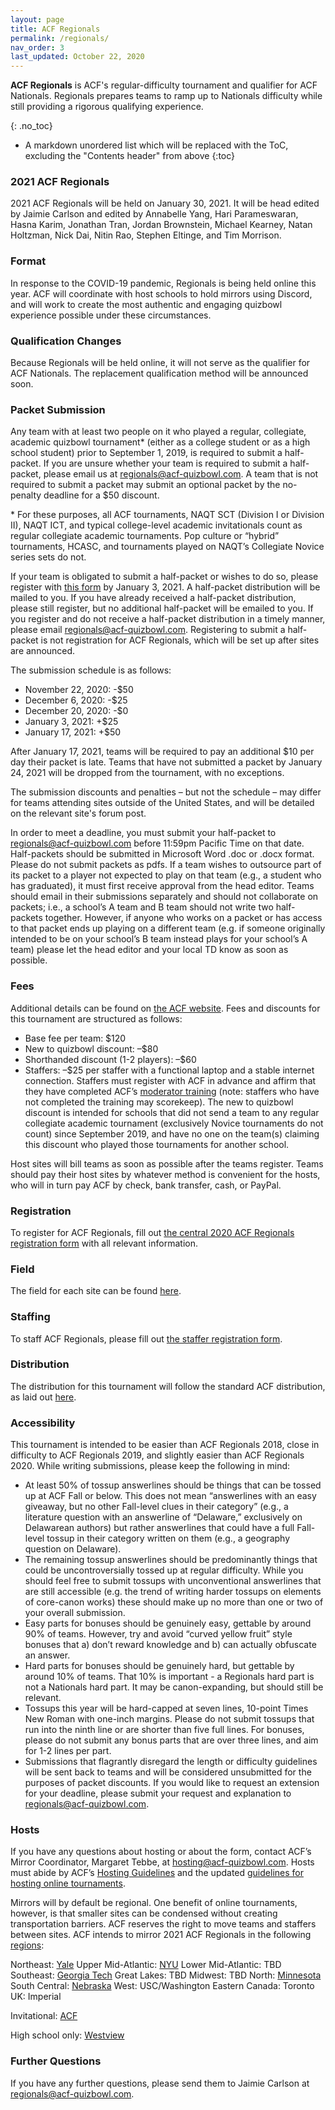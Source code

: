 ```yaml
---
layout: page
title: ACF Regionals
permalink: /regionals/
nav_order: 3
last_updated: October 22, 2020
---
```


**ACF Regionals** is ACF's regular-difficulty tournament and qualifier for ACF Nationals. Regionals prepares teams to ramp up to Nationals difficulty while still providing a rigorous qualifying experience.

{: .no_toc}
* A markdown unordered list which will be replaced with the ToC, excluding the "Contents header" from above
{:toc}

### 2021 ACF Regionals
2021 ACF Regionals will be held on January 30, 2021. It will be head edited by Jaimie Carlson and edited by Annabelle Yang, Hari Parameswaran, Hasna Karim, Jonathan Tran, Jordan Brownstein, Michael Kearney, Natan Holtzman, Nick Dai, Nitin Rao, Stephen Eltinge, and Tim Morrison.

### Format
In response to the COVID-19 pandemic, Regionals is being held online this year. ACF will coordinate with host schools to hold mirrors using Discord, and will work to create the most authentic and engaging quizbowl experience possible under these circumstances.

### Qualification Changes

Because Regionals will be held online, it will not serve as the qualifier for ACF Nationals. The replacement qualification method will be announced soon.

### Packet Submission

Any team with at least two people on it who played a regular, collegiate, academic quizbowl tournament\* (either as a college student or as a high school student) prior to September 1, 2019, is required to submit a half-packet. If you are unsure whether your team is required to submit a half-packet, please email us at regionals@acf-quizbowl.com. A team that is not required to submit a packet may submit an optional packet by the no-penalty deadline for a $50 discount.

\* For these purposes, all ACF tournaments, NAQT SCT (Division I or Division II), NAQT ICT, and typical college-level academic invitationals count as regular collegiate academic tournaments. Pop culture or “hybrid” tournaments, HCASC, and tournaments played on NAQT’s Collegiate Novice series sets do not.

If your team is obligated to submit a half-packet or wishes to do so, please register with [this form](https://forms.gle/dzjKcWTSJNa6ExBU7) by January 3, 2021. A half-packet distribution will be mailed to you. If you have already received a half-packet distribution, please still register, but no additional half-packet will be emailed to you. If you register and do not receive a half-packet distribution in a timely manner, please email regionals@acf-quizbowl.com. Registering to submit a half-packet is not registration for ACF Regionals, which will be set up after sites are announced. 

The submission schedule is as follows:
* November 22, 2020: -$50
* December 6, 2020: -$25
* December 20, 2020: -$0
* January 3, 2021: +$25
* January 17, 2021: +$50

After January 17, 2021, teams will be required to pay an additional $10 per day their packet is late. Teams that have not submitted a packet by January 24, 2021 will be dropped from the tournament, with no exceptions.

The submission discounts and penalties – but not the schedule – may differ for teams attending sites outside of the United States, and will be detailed on the relevant site's forum post.

In order to meet a deadline, you must submit your half-packet to regionals@acf-quizbowl.com before 11:59pm Pacific Time on that date. Half-packets should be submitted in Microsoft Word .doc or .docx format. Please do not submit packets as pdfs. If a team wishes to outsource part of its packet to a player not expected to play on that team (e.g., a student who has graduated), it must first receive approval from the head editor. Teams should email in their submissions separately and should not collaborate on packets; i.e., a school’s A team and B team should not write two half-packets together. However, if anyone who works on a packet or has access to that packet ends up playing on a different team (e.g. if someone originally intended to be on your school’s B team instead plays for your school’s A team) please let the head editor and your local TD know as soon as possible.

### Fees

Additional details can be found on [the ACF website](https://acf-quizbowl.com/hosting-guidelines/#details-about-finances). Fees and discounts for this tournament are structured as follows:
* Base fee per team: $120
* New to quizbowl discount: –$80
* Shorthanded discount (1-2 players): –$60
* Staffers: –$25 per staffer with a functional laptop and a stable internet connection. Staffers must register with ACF in advance and affirm that they have completed ACF’s [moderator training](https://hsquizbowl.org/forums/viewtopic.php?f=9&t=24545) (note: staffers who have not completed the training may scorekeep).
The new to quizbowl discount is intended for schools that did not send a team to any regular collegiate academic tournament (exclusively Novice tournaments do not count) since September 2019, and have no one on the team(s) claiming this discount who played those tournaments for another school.

Host sites will bill teams as soon as possible after the teams register. Teams should pay their host sites by whatever method is convenient for the hosts, who will in turn pay ACF by check, bank transfer, cash, or PayPal.


### Registration
To register for ACF Regionals, fill out [the central 2020 ACF Regionals registration form](https://forms.gle/Fip9Ru3wPMF56DCU8) with all relevant information. 


### Field
The field for each site can be found [here](https://docs.google.com/spreadsheets/d/1ZtpLDgZCnaCKaKyhUQ74a1sTIG_hO6nGGrLr_QBE1O8/edit#gid=583264051).

### Staffing
To staff ACF Regionals, please fill out [the staffer registration form](https://docs.google.com/forms/d/e/1FAIpQLSc0dBPR3TekDmkLdbNuYb7EYo5K0Bfb3Z5r022dQxVJ48Kebg/viewform).

### Distribution
The distribution for this tournament will follow the standard ACF distribution, as laid out [here](https://acf-quizbowl.com/packet-submission-guidelines/#distribution).

### Accessibility

This tournament is intended to be easier than ACF Regionals 2018, close in difficulty to ACF Regionals 2019, and slightly easier than ACF Regionals 2020. While writing submissions, please keep the following in mind:
* At least 50% of tossup answerlines should be things that can be tossed up at ACF Fall or below. This does not mean “answerlines with an easy giveaway, but no other Fall-level clues in their category” (e.g., a literature question with an answerline of “Delaware,” exclusively on Delawarean authors) but rather answerlines that could have a full Fall-level tossup in their category written on them (e.g., a geography question on Delaware). 
* The remaining tossup answerlines should be predominantly things that could be uncontroversially tossed up at regular difficulty. While you should feel free to submit tossups with unconventional answerlines that are still accessible (e.g. the trend of writing harder tossups on elements of core-canon works) these should make up no more than one or two of your overall submission.
* Easy parts for bonuses should be genuinely easy, gettable by around 90% of teams. However, try and avoid “curved yellow fruit” style bonuses that a) don’t reward knowledge and b) can actually obfuscate an answer.
* Hard parts for bonuses should be genuinely hard, but gettable by around 10% of teams. That 10% is important - a Regionals hard part is not a Nationals hard part. It may be canon-expanding, but should still be relevant. 
* Tossups this year will be hard-capped at seven lines, 10-point Times New Roman with one-inch margins. Please do not submit tossups that run into the ninth line or are shorter than five full lines. For bonuses, please do not submit any bonus parts that are over three lines, and aim for 1-2 lines per part.
* Submissions that flagrantly disregard the length or difficulty guidelines will be sent back to teams and will be considered unsubmitted for the purposes of packet discounts. If you would like to request an extension for your deadline, please submit your request and explanation to regionals@acf-quizbowl.com.

### Hosts
If you have any questions about hosting or about the form, contact ACF’s Mirror Coordinator, Margaret Tebbe, at hosting@acf-quizbowl.com. Hosts must abide by ACF’s [Hosting Guidelines](https://acf-quizbowl.com/hosting-guidelines/) and the updated [guidelines for hosting online tournaments](https://docs.google.com/document/u/4/d/1JLzgDS3PICaPeBKG4CwixlRgtfT2lIq72y9tx-7hvJ4/edit).

Mirrors will by default be regional. One benefit of online tournaments, however, is that smaller sites can be condensed without creating transportation barriers. ACF reserves the right to move teams and staffers between sites. ACF intends to mirror 2021 ACF Regionals in the following [regions](https://acf-quizbowl.com/hosting-guidelines/#regions-according-to-acf):

Northeast: [Yale](https://hsquizbowl.org/forums/viewtopic.php?p=382182#p382182)
Upper Mid-Atlantic: [NYU](https://hsquizbowl.org/forums/viewtopic.php?p=382418#p382418)
Lower Mid-Atlantic: TBD
Southeast: [Georgia Tech](https://hsquizbowl.org/forums/viewtopic.php?p=382175#p382175)
Great Lakes: TBD
Midwest: TBD
North: [Minnesota](https://hsquizbowl.org/forums/viewtopic.php?f=8&t=24742)
South Central: [Nebraska](https://hsquizbowl.org/forums/viewtopic.php?p=382218#p382218)
West: USC/Washington
Eastern Canada: Toronto
UK: Imperial

Invitational: [ACF](https://hsquizbowl.org/forums/viewtopic.php?f=8&t=24756)

High school only: [Westview](https://hsquizbowl.org/forums/viewtopic.php?p=382191#p382191)


### Further Questions

If you have any further questions, please send them to Jaimie Carlson at regionals@acf-quizbowl.com.




